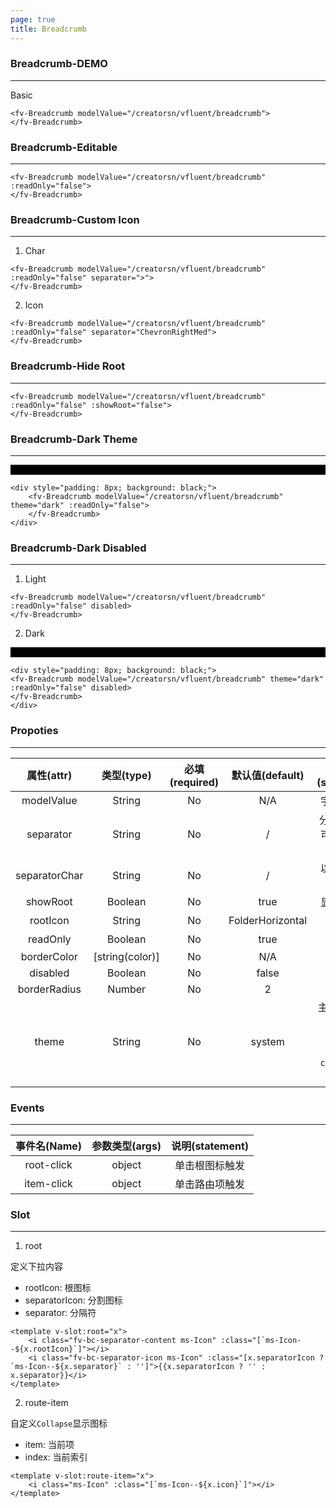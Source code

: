 ```yaml
---
page: true
title: Breadcrumb
--- 
```


<script lang="ts" setup>
import { ref } from 'vue'; 
import { useTheme } from '../common/index.js'; 

const {theme} = useTheme()


</script>

### Breadcrumb-DEMO
--- 

Basic


<ClientOnly>
<fv-Breadcrumb modelValue="/creatorsn/vfluent/breadcrumb">
</fv-Breadcrumb>
</ClientOnly>

```vue
<fv-Breadcrumb modelValue="/creatorsn/vfluent/breadcrumb">
</fv-Breadcrumb>
```

### Breadcrumb-Editable
---

<ClientOnly>
<fv-Breadcrumb modelValue="/creatorsn/vfluent/breadcrumb" :readOnly="false">
</fv-Breadcrumb>
</ClientOnly>

```vue
<fv-Breadcrumb modelValue="/creatorsn/vfluent/breadcrumb" :readOnly="false">
</fv-Breadcrumb>
```

### Breadcrumb-Custom Icon
---

1. Char

<ClientOnly>
<fv-Breadcrumb modelValue="/creatorsn/vfluent/breadcrumb" :readOnly="false" separator=">">
</fv-Breadcrumb>
</ClientOnly>

```vue
<fv-Breadcrumb modelValue="/creatorsn/vfluent/breadcrumb" :readOnly="false" separator=">">
</fv-Breadcrumb>
```

2. Icon

<ClientOnly>
<fv-Breadcrumb modelValue="/creatorsn/vfluent/breadcrumb" :readOnly="false" separator="ChevronRightMed">
</fv-Breadcrumb>
</ClientOnly>

```vue
<fv-Breadcrumb modelValue="/creatorsn/vfluent/breadcrumb" :readOnly="false" separator="ChevronRightMed">
</fv-Breadcrumb>
```

### Breadcrumb-Hide Root
---

<ClientOnly>
<fv-Breadcrumb modelValue="/creatorsn/vfluent/breadcrumb" :readOnly="false" :showRoot="false">
</fv-Breadcrumb>
</ClientOnly>

```vue
<fv-Breadcrumb modelValue="/creatorsn/vfluent/breadcrumb" :readOnly="false" :showRoot="false">
</fv-Breadcrumb>
```

### Breadcrumb-Dark Theme
---

<div style="padding: 8px; background: black;">
<ClientOnly>
<fv-Breadcrumb modelValue="/creatorsn/vfluent/breadcrumb" theme="dark" :readOnly="false">
</fv-Breadcrumb>
</ClientOnly>
</div>

```vue
<div style="padding: 8px; background: black;">
    <fv-Breadcrumb modelValue="/creatorsn/vfluent/breadcrumb" theme="dark" :readOnly="false">
    </fv-Breadcrumb>
</div>
```

### Breadcrumb-Dark Disabled
---
1. Light

<ClientOnly>
<fv-Breadcrumb modelValue="/creatorsn/vfluent/breadcrumb" :readOnly="false" disabled>
</fv-Breadcrumb>
</ClientOnly>

```vue
<fv-Breadcrumb modelValue="/creatorsn/vfluent/breadcrumb" :readOnly="false" disabled>
</fv-Breadcrumb>
```

2. Dark

<div style="padding: 8px; background: black;">
<ClientOnly>
<fv-Breadcrumb modelValue="/creatorsn/vfluent/breadcrumb" theme="dark" :readOnly="false" disabled>
</fv-Breadcrumb>
</ClientOnly>
</div>

```vue
<div style="padding: 8px; background: black;">
<fv-Breadcrumb modelValue="/creatorsn/vfluent/breadcrumb" theme="dark" :readOnly="false" disabled>
</fv-Breadcrumb>
</div>
```


### Propoties
---
|  属性(attr)   |   类型(type)    | 必填(required) | 默认值(default)  |                      说明(statement)                      |
|:-------------:|:---------------:|:--------------:|:----------------:|:---------------------------------------------------------:|
|  modelValue   |     String      |       No       |       N/A        |                        字符串路径                         |
|   separator   |     String      |       No       |        /         |               分隔符显示, 可以是字符或图标                |
| separatorChar |     String      |       No       |        /         |                    以什么字符分割路径                     |
|   showRoot    |     Boolean     |       No       |       true       |                        显示根图标                         |
|   rootIcon    |     String      |       No       | FolderHorizontal |                          根图标                           |
|   readOnly    |     Boolean     |       No       |       true       |                         是否只读                          |
|  borderColor  | [string(color)] |       No       |       N/A        |                                                           |
|   disabled    |     Boolean     |       No       |      false       |                                                           |
| borderRadius  |     Number      |       No       |        2         |                                                           |
|     theme     |     String      |       No       |      system      | 主题样式, 包含`light`, `dark`, `system`, `custom`几种样式 |


### Events
---
| 事件名(Name) | 参数类型(args) | 说明(statement) |
|:------------:|:--------------:|:---------------:|
|  root-click  |     object     | 单击根图标触发  |
|  item-click  |     object     | 单击路由项触发  |
  

### Slot

---

1. root

定义下拉内容

- rootIcon: 根图标
- separatorIcon: 分割图标
- separator: 分隔符

```vue
<template v-slot:root="x">
    <i class="fv-bc-separator-content ms-Icon" :class="[`ms-Icon--${x.rootIcon}`]"></i>
    <i class="fv-bc-separator-icon ms-Icon" :class="[x.separatorIcon ? `ms-Icon--${x.separator}` : '']">{{x.separatorIcon ? '' : x.separator}}</i>
</template>
```

2. route-item

自定义`Collapse`显示图标

- item: 当前项
- index: 当前索引

```vue
<template v-slot:route-item="x">
    <i class="ms-Icon" :class="[`ms-Icon--${x.icon}`]"></i>
</template>
```

<!--@include: ./properties.md-->

<!--@include: ./emits.md-->
